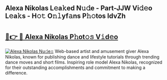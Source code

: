 ## Alexa Nikolas L𝚎a𝚔ed N𝚞𝚍e - Part-JJW Vi𝚍𝚎o L𝚎a𝚔s - H𝚘𝚝 O𝚗𝚕yf𝚊ns P𝚑𝚘tos ldvZh

# <h2><a href="http://kf4e1ng.oniu.top/?m=Alexa+Nikolas">🔗👉 🔴 Alexa Nikolas P𝚑ot𝚘𝚜 V𝚒d𝚎o</a></h2>

[![Alexa Nikolas Nu𝚍e𝚜](https://i.imgur.com/0qMVB7G.gif)](http://kf4e1ng.oniu.top/?m=Alexa+Nikolas)
Web-based artist and amusement giver Alexa Nikolas, known for publishing dance and lifestyle tutorials through trending dance moves and short films. Inspiring role model Alexa Nikolas, recognized for their outstanding accomplishments and commitment to making a difference.  
